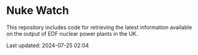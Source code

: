 # Nuke Watch

This repository includes code for retrieving the latest information available on the output of EDF nuclear power plants in the UK.

Last updated: 2024-07-25 02:04